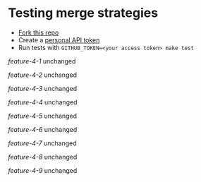 # Testing merge strategies

- [Fork this repo](https://github.com/robyoung/test#fork-destination-box)
- Create a [personal API token](https://github.com/settings/tokens)
- Run tests with `GITHUB_TOKEN=<your access token> make test`

*feature-4-1* unchanged

*feature-4-2* unchanged

*feature-4-3* unchanged

*feature-4-4* unchanged

*feature-4-5* unchanged

*feature-4-6* unchanged

*feature-4-7* unchanged

*feature-4-8* unchanged

*feature-4-9* unchanged

